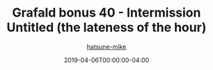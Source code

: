 ---
title: "Grafald bonus 40 - Intermission Untitled (the lateness of the hour)"
type: "image"
date: 2019-04-06T00:00:00-04:00
draft: false
categories:
- comics
- collaborations
tags:
- grafald
image_path: "/projects/grafald/comics/img/2019/bonus_40.png"
alt_text: ""
author: "[hatsune-mike](https://cohost.org/hatsune-mike)"
---